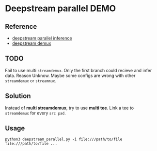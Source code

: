 # Deepstream parallel DEMO
## Reference 
+ [deepstream parallel inference](https://github.com/NVIDIA-AI-IOT/deepstream_parallel_inference_app)
+ [deepstream demux](https://github.com/NVIDIA-AI-IOT/deepstream_python_apps/tree/master/apps/deepstream-demux-multi-in-multi-out)

## TODO
Fail to use multi `streamdemux`. Only the first branch could recieve and infer data. Reason Unknow. Maybe some configs are wrong with other `streamdemux` or `streammux`.

## Solution
Instead of **multi streamdemux**, try to use **multi tee**. Link a tee to `streamdemux` for every `src pad`. 

## Usage
```
python3 deepstream_parallel.py -i file:///path/to/file file:///path/to/file ...
```